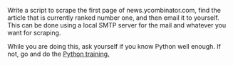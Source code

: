 Write a script to scrape the first page of news.ycombinator.com, find the article that is currently ranked number one, and then email it to yourself. This can be done using a local SMTP server for the mail and whatever you want for scraping.

While you are doing this, ask yourself if you know Python well enough. If not, go and do the [Python training.](../training/python.md)

